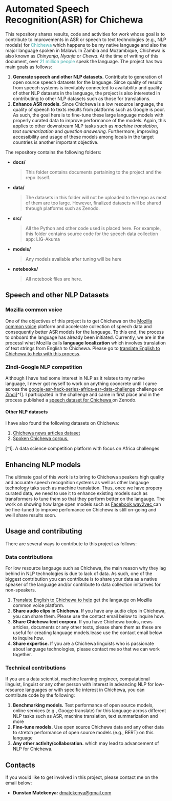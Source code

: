 # Automated Speech Recognition(ASR) for Chichewa

This repository shares results, code and activities for work whose goal is to contribute to improvements in ASR or speech to text technologies (e.g., NLP models)  for <span style="color:#3EACAD">Chichewa</span> which happens to be my native language and also the major language spoken in Malawi. In Zambia and Mozambique, Chichewa is also known as *Chinyanja*,  *Nyanja* or *Chewa*. At the time of writing of this document, over <span style="color:#3EACAD">21 million people</span> speak the language. The project has two main goals as follows: 

1. **Generate speech and other NLP datasets.** Contribute to generation of open source speech datasets for the language. Since quality of results from speech systems is inevitably connected to availability and quality of other NLP datasets in the language, the project is also interested in contributing to other NLP datasets such as those for translations. 
2. **Enhance ASR models.** Since Chichewa is a low resource language, the quality of speech to texts results from platforms such as Google is poor. As such, the goal here is to fine-tune these large language models with properly curated data to improve performance of the models.  Again, this applies to other downstream NLP tasks such as *machine translation*, *text summarization* and *question answering*. Furthermore, improving accessibility and usage of these models among locals in the target countries is another important objective.

The repository contains the following folders:

- **docs/**

    > This folder contains documents pertaining to the project and the repo itsself.
     
- **data/**
    > The datasets in this folder will not be uploaded to the repo as most of them are too large. However, finalized datasets will be shared through platforms such as Zenodo. 
- **src/**
    > All the Python and other code used is placed here. For example, this folder contains source code for the speech data collection app: LIG-Akuma
    
- **models/**
    > Any models available after tuning will be here  

- **notebooks/**
    > All notebook files are here. 
    
## Speech and other NLP Datasets
### Mozilla common voice
One of the objectives of this project is to get Chichewa on the  [Mozilla common voice](https://commonvoice.mozilla.org/en) platform and accelerate collection of speech data and consequently better ASR models for the language. To this end, the process to onboard the language has already been initiated. Currently, we are in the processl what Mozilla calls **language localization** which involves translation of text strings from English to Chichewa. Please go to [translate English to Chichewa to help with this process](https://pontoon.mozilla.org/ny/). 

### Zindi-Google NLP competition
Although I have had some interest in NLP as it relates to my native language, I never got myself to work on anything cooncrete until I came across the [google-asr-hack-series-africa-asr-data-challenge](https://zindi.africa/competitions/google-asr-hack-series-africa-asr-data-challenge) challenge on [Zindi](https://zindi.africa)[^1]. I participated in the challenge and came in first place and in the process published a [speech dataset for Chichewa
](https://doi.org/10.5281/zenodo.6595625) on Zenodo.

#### Other NLP datasets 
I have also found the following datasets on Chichewa:

1. [Chichewa news articles dataset](https://doi.org/10.5281/zenodo.4315018)
2. [Spoken Chichewa corpus.](https://doi.org/10.5281/zenodo.3731994) 


[^1]. A data science competition platform with focus on Africa challenges

## Enhancing NLP models
The ultimate goal of this work is to bring to Chichewa speakers high quality and accurate speech recognition systems as well as other langauge technology taks such as machine translation. Thus, once we have propery curated data, we need to use it to enhance existing models such as transformers to tune them so that they perform better on the langauge. The work on showing how large open models such as [Facebook wav2vec ](https://ai.facebook.com/blog/wav2vec-20-learning-the-structure-of-speech-from-raw-audio/)  can be fine-tuned to improve perfomance on Chichewa is still on-going and weill share results soon.

## Usage and contributing
There are several ways to contribute to this project as follows:
### Data contributions
For low resource langauge such as Chichewa, the main reason why they lag behind in NLP technologies is due to lack of data. As such, one of the biggest contribution you can contribute is to share your data as a native speaker of the language and/or contribute to data collection initiatives for non-speakers.

1. [Translate English to Chichewa to help](https://pontoon.mozilla.org/ny/) get the langauge on Mozilla common voice platform.
2. **Share audio clips in Chichewa.** If you have any audio clips in Chichewa, you can share them. Please use the contact email below to inquire how.
3. **Share Chichewa text corpora.** If you have Chichewa books, news articles, documents  or any other texts, please share them as these are useful for creating language models.lease use the contact email below to inquire how.
4.  **Share expertise.** If you are a Chichewa linguists who is passionate about language technologies, please contact me so that we can work together. 



### Technical contributions 
If you are a data scientist, machine learning engineer, computational linguist, linguist or any other person with interest in advancing NLP for low-resource languages or with specific interest in Chichewa, you can contribute code by the following:

1. **Benchmarking models.** Test performance of open source models, online services (e.g., Goog;e translate) for this language across different NLP tasks such as ASR, machine translation, text summarization and more
2. **Fine-tune models.** Use open source Chichewa data and any other data to stretch performance of open source models (e.g., BERT) on this language
3. **Any other activity/collaboration.** which may lead to advancement of NLP for Chichewa.

## Contacts
If you would like to get involved in this project, please contact me on the email below:

- **Dunstan Matekenya:** dmatekenya@gmail.com

